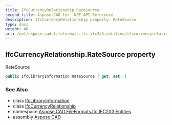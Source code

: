 ```yaml
---
title: IfcCurrencyRelationship.RateSource
second_title: Aspose.CAD for .NET API Reference
description: IfcCurrencyRelationship property. RateSource
type: docs
weight: 40
url: /net/aspose.cad.fileformats.ifc.ifc2x3.entities/ifccurrencyrelationship/ratesource/
---
```

## IfcCurrencyRelationship.RateSource property

RateSource

```csharp
public IfcLibraryInformation RateSource { get; set; }
```

### See Also

* class [IfcLibraryInformation](../../ifclibraryinformation/)
* class [IfcCurrencyRelationship](../)
* namespace [Aspose.CAD.FileFormats.Ifc.IFC2X3.Entities](../../ifccurrencyrelationship/)
* assembly [Aspose.CAD](../../../)


